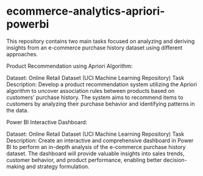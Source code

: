 # ecommerce-analytics-apriori-powerbi
This repository contains two main tasks focused on analyzing and deriving insights from an e-commerce purchase history dataset using different approaches.

Product Recommendation using Apriori Algorithm:

Dataset: Online Retail Dataset (UCI Machine Learning Repository)
Task Description: Develop a product recommendation system utilizing the Apriori algorithm to uncover association rules between products based on customers' purchase history. The system aims to recommend items to customers by analyzing their purchase behavior and identifying patterns in the data.

Power BI Interactive Dashboard:

Dataset: Online Retail Dataset (UCI Machine Learning Repository)
Task Description: Create an interactive and comprehensive dashboard in Power BI to perform an in-depth analysis of the e-commerce purchase history dataset. The dashboard will provide valuable insights into sales trends, customer behavior, and product performance, enabling better decision-making and strategy formulation.
